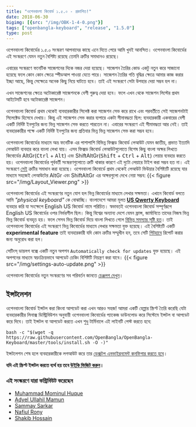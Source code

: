 ```yaml
---
title: "ওপেনবাংলা কিবোর্ড ১.৫.০ - প্রকাশিত!"
date: 2018-06-30
bigimg: [{src: "/img/OBK-1-4-0.png"}]
tags: ["openbangla-keyboard", "release", "1.5.0"]
type: post
---
```


ওপেনবাংলা কিবোর্ডের ১.৫.০ সংস্করণ আপনাদের কাছে এনে দিতে পেরে আমি খুবই আনন্দিত। ওপেনবাংলা কিবোর্ডের এই সংস্করণে যেমন নতুন বৈশিষ্ট্য রয়েছে তেমনি ত্রুটির সমাধানও রয়েছে।
<!--more-->

এবারের সংস্করণে ফনেটিক সাজেশনের দিকে নজর দেয়া হয়েছে। সাজেশন তৈরির কোড একটু নতুন করে সাজানো হয়েছে ফলে কোন কোন ক্ষেত্রে স্পীডআপ পাওয়া যেতে পারে। সাজেশন তৈরির গতি বৃদ্ধির ক্ষেত্রে আমার কাজ করার ইচ্ছা আছে, কিন্তু সেক্ষেত্রে অনেক কিছু নিয়ে ঘাটতে হবে। তাই এই সংস্করণে সেটা উপহার দেয়া সম্ভব হল না।

এখন সাজেশনের ক্ষেত্রে অটোকারেক্ট সাজেশনকে বেশী গুরুত্ব দেয়া হবে। ফলে এখন থেকে সাজেশন লিস্টের প্রথম আইটেমটি হবে অটোকারেক্ট সাজেশন।

ওপেনবাংলা কিবোর্ড প্রথম থেকেই ব্যবহারকারীর সিলেক্ট করা সাজেশন সেভ করে রাখে এবং পরবর্তীতে সেই সাজেশনটাই সিলেক্টেড হিসেবে দেখায়। কিন্তু এই সাজেশন সেভ করার ব্যপারে একটা সীমাবদ্ধতা ছিল: ব্যবহারকারী একবারের বেশী একটি নির্দিষ্ট ইনপুটের জন্য ভিন্ন সাজেশন সেভ করতে পারতেন না। এবারের সংস্করণে এই সীমাবদ্ধতা আর নেই। তাই ব্যবহারকারীর পক্ষে একটি নির্দিষ্ট ইনপুটের জন্য প্রতিবার ভিন্ন ভিন্ন সাজেশন সেভ করা সম্ভব হবে।

ওপেনবাংলা কিবোর্ডের মাধ্যমে অভ্র ফনেটিক এর পাশাপাশি বিভিন্ন ফিক্সড কিবোর্ড লেআউট যেমন জাতীয়, প্রভাত ইত্যাদি লেআউট ব্যবহার করে বাংলা লেখা যায়। এসব ফিক্সড কিবোর্ড লেআউটগুলোতে বিশেষ কিছু বাংলা অক্ষর লিখতে কিবোর্ডের AltGr(<kbd>Ctrl</kbd> + <kbd>Alt</kbd>) এবং ShiftAltGr(<kbd>Shift</kbd> + <kbd>Ctrl</kbd> + <kbd>Alt</kbd>) লেয়ার ব্যবহার করতে হয়। ওপেনবাংলা কিবোর্ডের পূর্ববর্তী সংস্করণগুলোতে ত্রুটি থাকার কারণে এই দুটো লেয়ারে টাইপ করা সম্ভব হত না। এই সংস্করণে [সেই](https://github.com/OpenBangla/OpenBangla-Keyboard/issues/40) ত্রুটির সমাধান করা হয়েছে। ওপেনবাংলা কিবোর্ডে প্রথম থেকেই লেআউট ভিউয়ার বৈশিষ্ট্যটি রয়েছে যার মাধ্যমে সহজেই লেআউটের AltGr এবং ShiftAltGr এর অক্ষরগুলো দেখে নেয়া সম্ভব:
{{< figure src="/img/Layout_Viewer.png" >}}

ওপেনবাংলা কিবোর্ডের এই সংস্করণের নতুন যোগ হল ভিন্ন কিবোর্ডের মাধ্যমে লেখার সক্ষমতা। এখানে কিবোর্ড বলতে আমি *"physical keyboard"* কে বোঝাচ্ছি। বাংলাদেশে আমরা মূলত [**US Qwerty Keyboard**](https://en.wikipedia.org/wiki/QWERTY) ব্যবহার করি যা সংক্ষেপে English US কিবোর্ড নামে পরিচিত। স্বভাবতই ওপেনবাংলা কিবোর্ড সম্পূর্ণরূপে English US কিবোর্ডের ওপর নির্ভরশীল ছিল। কিন্তু বিশ্বের অন্যান্য দেশে যেমন ফ্রান্স, জার্মানিতে তাদের নিজস্ব ভিন্ন ভিন্ন কিবোর্ড ব্যবহৃত হয়। ফলে সেসব ভিন্ন কিবোর্ড দিয়ে বাংলা লিখতে গেলে [বিভিন্ন সমস্যার সৃষ্টি হত](https://github.com/OpenBangla/OpenBangla-Keyboard/issues/36)। তাই ওপেনবাংলা কিবোর্ডের এই সংস্করণে ভিন্ন কিবোর্ডের মাধ্যমে লেখার সক্ষমতা যুক্ত হয়েছে। এই বৈশিষ্ট্যটি একটি **experimental feature** তাই ব্যবহারকারী যদি কোন ত্রুটির সম্মুখীন হন, তবে সেটি [গিটহাবে](https://github.com/OpenBangla/OpenBangla-Keyboard/issues) রিপোর্ট করার জন্য অনুরোধ করা হল।

সেটিংস্‌ ডায়লগ বক্সে একটি নতুন অপশন `Automatically check for updates` যুক্ত হয়েছে। এই অপশনের মাধ্যমে স্বয়ংক্রিয়ভাবে আপডেট চেকিং বিশিষ্টটি নিয়ন্ত্রণ করা যাবে।
{{< figure src="/img/settings-auto-update.png" >}}

ওপেনবাংলা কিবোর্ডের নতুন সংস্করণের সব পরিবর্তন জানতে [চেঞ্জলগ দেখুন](https://github.com/OpenBangla/OpenBangla-Keyboard/blob/master/CHANGELOG.md#150)।

## ইন্সটলেশন
ওপেনবাংলা কিবোর্ড ইন্সটল করা কিংবা আপডেট করা এখন আরও সহজ! আমরা একটি হেল্পার স্ক্রিপ্ট তৈরি করেছি যেটা ব্যবহারকারীর লিনাক্স ডিস্ট্রিবিউশন অনুযায়ী ওপেনবাংলা কিবোর্ডের প্যাকেজ ডাউনলোড করে সিস্টেমে ইন্সটল বা আপডেট করে দিবে। তাই ইন্সটল বা আপডেট করতে এখন শুধু টার্মিনালে এই লাইনটি পেস্ট করতে হবে:
```
bash -c "$(wget -q https://raw.githubusercontent.com/OpenBangla/OpenBangla-Keyboard/master/tools/install.sh -O -)"
```
ইন্সটলেশন শেষ হলে ব্যবহারকারীকে লগআউট করে তার [ডেক্সটপ এনভাইরনমেন্ট কনফিগার করতে হবে](https://github.com/OpenBangla/OpenBangla-Keyboard/wiki/Configuring-Environment)।

**যদি এই স্ক্রিপ্ট ইন্সটল করতে ব্যর্থ হয় তবে [উইকি ভিজিট করুন](https://github.com/OpenBangla/OpenBangla-Keyboard/wiki/Installing-OpenBangla-Keyboard)।**

### এই সংস্করণে যারা কন্ট্রিবিউট করেছেন
* [Muhammad Mominul Huque](https://github.com/mominul)
* [Adyel Ullahil Mamun](https://github.com/Adyel)
* [Sammay Sarkar](https://github.com/bdeshi)
* [Nafiul Rony](https://github.com/kryptonpust)
* [Shakib Hossain](https://github.com/shakib609)


